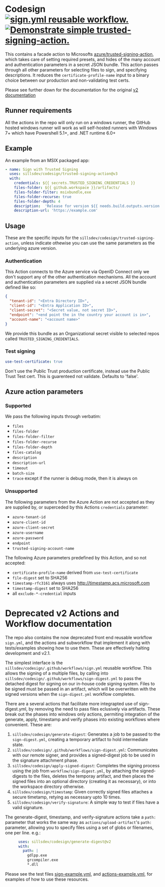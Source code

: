 # Codesign [![sign.yml reusable workflow.](https://github.com/sillsdev/codesign/actions/workflows/sign-example.yml/badge.svg)](https://github.com/sillsdev/codesign/actions/workflows/sign-example.yml) [![Demonstrate simple trusted-signing-action.](https://github.com/sillsdev/codesign/actions/workflows/sign-trusted-signing-example.yml/badge.svg)](https://github.com/sillsdev/codesign/actions/workflows/sign-trusted-signing-example.yml)

This contains a facade action to Microsofts [azure/trusted-signing-action](https://github.com/Azure/trusted-signing-action), which takes care of setting required presets, and hides of the many account and authentication parameters in a secret JSON bundle. This action passes through all other parameters for selecting files to sign, and specifying descriptions. It reduces the `certificate-profile-name` input to a binary choice between our production and non-validating test certs.

Please see further down for the documentation for the original [v2 documentation](#Deprecated-v2-Actions-and-Workflow-documentation)


## Runner requirements

All the actions in the repo will only run on a windows runner, the GitHub hosted windows runner will work as will self-hosted runners with Windows 7+ which have Powershell 5.1+, and .NET runtime 6.0+

## Example

An example from an MSIX packaged app:
```yaml
- name: Sign with Trusted Signing
  uses: sillsdev/codesign/trusted-signing-action@v3
  with:
    credentials: ${{ secrets.TRUSTED_SIGNING_CREDENTIALS }}
    files-folder: ${{ github.workspace }}/artifacts/
    files-folder-filter: msixbundle,exe
    files-folder-recurse: true
    files-folder-depth: 4
    description:  'Release for version ${{ needs.build.outputs.version }} from branch ${{ github.ref_name }}'
    description-url: 'https://example.com'
```

## Usage

These are the specific inputs for the `sillsdev/codesign/trusted-signing-action`, unless indicate othewise you can use the same parameters as the underlying azure version.


### Authentication

This Action connects to the Azure service via OpenID Connect only we don't support any of the other authentication mechanisms. All the account and authentication parameters are supplied via a secret JSON bundle defined like so:
```json
{
  "tenant-id": "<Entra Directory ID>",
  "client-id": "<Entra Application ID>",
  "client-secret": "<Secret value, not secret ID>",
  "endpoint": "<end point the in the country your account is in>",
  "account-name": "<account name>"
}
```
We provide this bundle as an Organizational secret visible to selected repos called `TRUSTED_SIGNING_CREDENTIALS`.

### Test signing
```yaml
use-test-certificate: true
```
Don't use the Public Trust production certificate, instead use the Public Trust Test cert. This is guarenteed not validate. Defaults to 'false'.


## Azure action parameters
### Supported
We pass the following inputs through verbatim:
* `files`
* `files-folder`
* `files-folder-filter`
* `files-folder-recurse`
* `files-folder-depth`
* `files-catalog`
* `description`
* `description-url`
* `timeout`
* `batch-size`
* `trace` except if the runner is debug mode, then it is always on

### Unsupported
The following parameters from the Azure Action are not accepted as they are supplied by, or superceded by this Actions `credentials` parameter:
* `azure-tenant-id`
* `azure-client-id`
* `azure-client-secret`
* `azure-username`
* `azure-password`
* `endpoint`
* `trusted-signing-account-name`

The following Azure parameters predefined by this Action, and so not accepted:
* `certificate-profile-name` derived from `use-test-certificate`
* `file-digest` set to SHA256
* `timestamp-rfc3161` always uses http://timestamp.acs.microsoft.com
* `timestamp-digest` set to SHA256
* all `exclude-*-credential` inputs



# Deprecated v2 Actions and Workflow documentation
The repo also contains the now deprecated front end reusable workflow `sign.yml`, and the actions and subworkflow that implement it along with tests/examples showing how to use them. These are effectively halting development and v2.1.

The simplest interface is the `sillsdev/codesign/.github/workflows/sign.yml` reusable workflow. This allows the signing of a multiple files, by calling into `sillsdev/codesign/.github/workflows/sign-digest.yml` to pass the detached digest for signing on our in-house code signing system. Files to be signed must be passed in an artifact, which will be overwritten with the signed versions when the `sign-digest.yml` workflow completes.

There are a several actions that facilitate more integrapted use of sign-digest.yml, by removing the need to pass files eclusively via artifacts. These break out the phases into windows only actions, permiting integration of the generate, apply, timestamp and verify phases into existing workflows where convenient. These are:

1. `sillsdev/codesign/generate-digest`: Generates a job to be passed to the `sign-digest.yml`, creating a temporary artifact to hold intermediate state.
2. `sillsdev/codesign/.github/workflows/sign-digest.yml`: Communicates with our remote signer, and provides a signed-digest job to be used in the signature attachment phase.
3. `sillsdev/codesign/apply-signed-digest`: Completes the signing process using the job from `workflow/sign-digest.yml`, by attaching the signed-digests to the files, deletes the temporay artifact, and then places the signed files into an optional directory (creating it as necessary), or into the workspace directory otherwise.
4. `sillsdev/codesign/timestamp`: Given correctly signed files attaches a secure timetamp, retying as necessary upto 10 times.
5. `sillsdev/codesign/verify-signature`: A simple way to test if files have a valid signature.

The generate-digest, timestamp, and verify-signature actions take a `path:` parameter that works the same way as `actions/upload-artifact`'s `path:` parameter, allowing you to specify files using a set of globs or filenames, one per line. e.g.:
```yaml
      uses: sillsdev/codesign/generate-digest@v2
      with:
        path: |
          gdlpp.exe
          grcompiler.exe
          *.dll
```

Please see the test files [sign-example.yml](https://github.com/sillsdev/codesign/blob/main/.github/workflows/sign-example.yml), and [actions-example.yml](https://github.com/sillsdev/codesign/blob/main/.github/workflows/actions-example.yml), for examples of how to use these resources.
